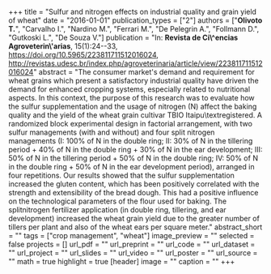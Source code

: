 +++
title = "Sulfur and nitrogen effects on industrial quality and grain yield of wheat"
date = "2016-01-01"
publication_types = ["2"]
authors = ["**Olivoto T.**", "Carvalho I.", "Nardino M.", "Ferrari M.", "De Pelegrin A.", "Follmann D.", "Gutkoski L.", "De Souza V."]
publication = "In: **Revista de Ci\\^encias Agroveterin\\'arias**, 15(1):24--33, https://doi.org/10.5965/223811711512016024, http://revistas.udesc.br/index.php/agroveterinaria/article/view/223811711512016024"
abstract = "The consumer market's demand and requirement for wheat grains which present a satisfactory industrial quality have driven the demand for enhanced cropping systems, especially related to nutritional aspects. In this context, the purpose of this research was to evaluate how the sulfur supplementation and the usage of nitrogen (N) affect the baking quality and the yield of the wheat grain cultivar TBIO Itaipu\\textregistered. A randomized block experimental design in factorial arrangement, with two sulfur managements (with and without) and four split nitrogen managements (I: 100% of N in the double ring; II: 30% of N in the tillering period + 40% of N in the double ring + 30% of N in the ear development; III: 50% of N in the tillering period + 50% of N in the double ring; IV: 50% of N in the double ring + 50% of N in the ear development period), arranged in four repetitions. Our results showed that the sulfur supplementation increased the gluten content, which has been positively correlated with the strength and extensibility of the bread dough. This had a positive influence on the technological parameters of the flour used for baking. The splitnitrogen fertilizer application (in double ring, tillering, and ear development) increased the wheat grain yield due to the greater number of tillers per plant and also of the wheat ears per square meter."
abstract_short = ""
tags = ["crop management", "wheat"]
image_preview = ""
selected = false
projects = []
url_pdf = ""
url_preprint = ""
url_code = ""
url_dataset = ""
url_project = ""
url_slides = ""
url_video = ""
url_poster = ""
url_source = ""
math = true
highlight = true
[header]
image = ""
caption = ""
+++
